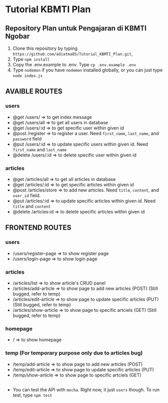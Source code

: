 # Tutorial KBMTI Plan
## Repository Plan untuk Pengajaran di KBMTI Ngobar

1. Clone this repository by typing `https://github.com/adiatma85/Tutorial_KBMTI_Plan.git`,
2. Type `npm install`
3. Copy the .env.example to .env. Type `cp .env.example .env`
4. Type `nodemon` if you have `nodemon` installed globally, or you can just type `node index.js`

## AVAIBLE ROUTES
### users
 * @get /users/             => to get index message
 * @get /users/all          => to get all users in database
 * @get /users/:id          => to get specific user within given id
 * @post /register          => to register a user. Need `first_name`, `last_name`, and `password` field
 * @put /users/:id          => to update specific users within given id. Need `first_name` and `last_name`
 * @delete /users/:id       => to delete specific user within given id

### articles
 * @get /articles/all       => to get all articles in database
 * @get /articles/:id       => to get specific articles within given id
 * @post /articles/store    => to add new articles. Need `title`, `content`, and `user_id` field.
 * @put /articles/:id       => to update specific articles within given id. Need `title` and `content`
 * @delete /articles:id     => to delete specific articles within given id

## FRONTEND ROUTES
### users
 * /users/register-page      => to show register page
 * /users/login-page         => to show login page

### articles
 * /articles/list           => to show article's CRUD panel
 * /articles/add-article    => to show page to add new articles (POST) (Still bugged, refer to temp)
 * /articles/edit-article   => to show page to update specific articles (PUT) (Still bugged, refer to temp)
 * /articles/show-article   => to show page to specific artciels (GET) (Still bugged, refer to temp)

### homepage
 * /                        => to show homepage

### temp (For temporary purpose only due to articles bug)
 * /temp/add-article        => to show page to add new articles (POST)
 * /temp/edit-article       => to show page to update specific articles (PUT)
 * /temp/show-article       => to show page to specific artciels (GET)

##
* You can test the API with `mocha`. Right now, it just `users` though. To run test, type `npm test`